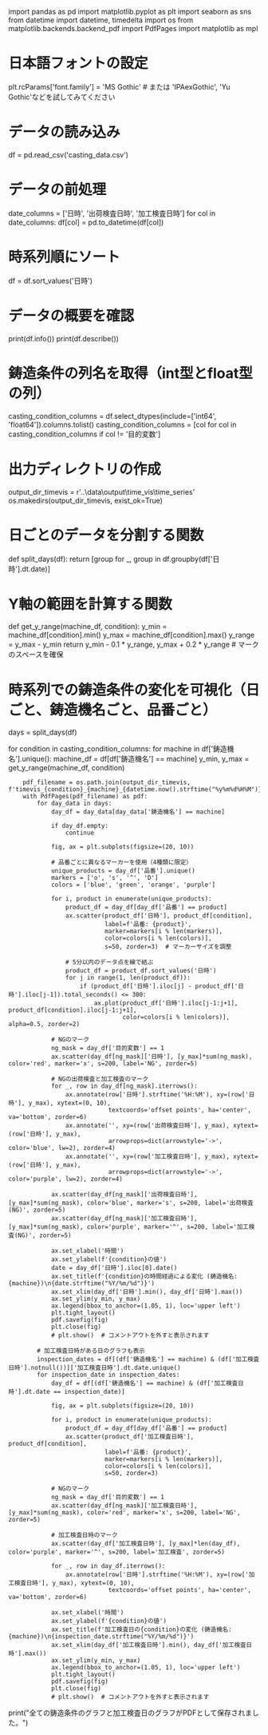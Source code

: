 import pandas as pd
import matplotlib.pyplot as plt
import seaborn as sns
from datetime import datetime, timedelta
import os
from matplotlib.backends.backend_pdf import PdfPages
import matplotlib as mpl

# 日本語フォントの設定
plt.rcParams['font.family'] = 'MS Gothic'  # または 'IPAexGothic', 'Yu Gothic'などを試してみてください

# データの読み込み
df = pd.read_csv('casting_data.csv')

# データの前処理
date_columns = ['日時', '出荷検査日時', '加工検査日時']
for col in date_columns:
    df[col] = pd.to_datetime(df[col])

# 時系列順にソート
df = df.sort_values('日時')

# データの概要を確認
print(df.info())
print(df.describe())

# 鋳造条件の列名を取得（int型とfloat型の列）
casting_condition_columns = df.select_dtypes(include=['int64', 'float64']).columns.tolist()
casting_condition_columns = [col for col in casting_condition_columns if col != '目的変数']

# 出力ディレクトリの作成
output_dir_timevis = r'..\data\output\time_vis\time_series'
os.makedirs(output_dir_timevis, exist_ok=True)

# 日ごとのデータを分割する関数
def split_days(df):
    return [group for _, group in df.groupby(df['日時'].dt.date)]

# Y軸の範囲を計算する関数
def get_y_range(machine_df, condition):
    y_min = machine_df[condition].min()
    y_max = machine_df[condition].max()
    y_range = y_max - y_min
    return y_min - 0.1 * y_range, y_max + 0.2 * y_range  # マークのスペースを確保

# 時系列での鋳造条件の変化を可視化（日ごと、鋳造機名ごと、品番ごと）
days = split_days(df)

for condition in casting_condition_columns:
    for machine in df['鋳造機名'].unique():
        machine_df = df[df['鋳造機名'] == machine]
        y_min, y_max = get_y_range(machine_df, condition)
        
        pdf_filename = os.path.join(output_dir_timevis, f'timevis_{condition}_{machine}_{datetime.now().strftime("%y%m%d%H%M")}.pdf')
        with PdfPages(pdf_filename) as pdf:
            for day_data in days:
                day_df = day_data[day_data['鋳造機名'] == machine]
                
                if day_df.empty:
                    continue
                
                fig, ax = plt.subplots(figsize=(20, 10))
                
                # 品番ごとに異なるマーカーを使用（4種類に限定）
                unique_products = day_df['品番'].unique()
                markers = ['o', 's', '^', 'D']
                colors = ['blue', 'green', 'orange', 'purple']
                
                for i, product in enumerate(unique_products):
                    product_df = day_df[day_df['品番'] == product]
                    ax.scatter(product_df['日時'], product_df[condition], 
                               label=f'品番: {product}', 
                               marker=markers[i % len(markers)],
                               color=colors[i % len(colors)],
                               s=50, zorder=3)  # マーカーサイズを調整
                    
                    # 5分以内のデータ点を線で結ぶ
                    product_df = product_df.sort_values('日時')
                    for j in range(1, len(product_df)):
                        if (product_df['日時'].iloc[j] - product_df['日時'].iloc[j-1]).total_seconds() <= 300:
                            ax.plot(product_df['日時'].iloc[j-1:j+1], product_df[condition].iloc[j-1:j+1], 
                                    color=colors[i % len(colors)], alpha=0.5, zorder=2)
                
                # NGのマーク
                ng_mask = day_df['目的変数'] == 1
                ax.scatter(day_df[ng_mask]['日時'], [y_max]*sum(ng_mask), color='red', marker='x', s=200, label='NG', zorder=5)
                
                # NGの出荷検査と加工検査のマーク
                for _, row in day_df[ng_mask].iterrows():
                    ax.annotate(row['日時'].strftime('%H:%M'), xy=(row['日時'], y_max), xytext=(0, 10), 
                                textcoords='offset points', ha='center', va='bottom', zorder=6)
                    ax.annotate('', xy=(row['出荷検査日時'], y_max), xytext=(row['日時'], y_max),
                                arrowprops=dict(arrowstyle='->', color='blue', lw=2), zorder=4)
                    ax.annotate('', xy=(row['加工検査日時'], y_max), xytext=(row['日時'], y_max),
                                arrowprops=dict(arrowstyle='->', color='purple', lw=2), zorder=4)
                
                ax.scatter(day_df[ng_mask]['出荷検査日時'], [y_max]*sum(ng_mask), color='blue', marker='s', s=200, label='出荷検査(NG)', zorder=5)
                ax.scatter(day_df[ng_mask]['加工検査日時'], [y_max]*sum(ng_mask), color='purple', marker='^', s=200, label='加工検査(NG)', zorder=5)
                
                ax.set_xlabel('時間')
                ax.set_ylabel(f'{condition}の値')
                date = day_df['日時'].iloc[0].date()
                ax.set_title(f'{condition}の時間経過による変化 (鋳造機名: {machine})\n{date.strftime("%Y/%m/%d")}')
                ax.set_xlim(day_df['日時'].min(), day_df['日時'].max())
                ax.set_ylim(y_min, y_max)
                ax.legend(bbox_to_anchor=(1.05, 1), loc='upper left')
                plt.tight_layout()
                pdf.savefig(fig)
                plt.close(fig)
                # plt.show()  # コメントアウトを外すと表示されます

            # 加工検査日時がある日のグラフも表示
            inspection_dates = df[(df['鋳造機名'] == machine) & (df['加工検査日時'].notnull())]['加工検査日時'].dt.date.unique()
            for inspection_date in inspection_dates:
                day_df = df[(df['鋳造機名'] == machine) & (df['加工検査日時'].dt.date == inspection_date)]
                
                fig, ax = plt.subplots(figsize=(20, 10))
                
                for i, product in enumerate(unique_products):
                    product_df = day_df[day_df['品番'] == product]
                    ax.scatter(product_df['加工検査日時'], product_df[condition], 
                               label=f'品番: {product}', 
                               marker=markers[i % len(markers)],
                               color=colors[i % len(colors)],
                               s=50, zorder=3)
                
                # NGのマーク
                ng_mask = day_df['目的変数'] == 1
                ax.scatter(day_df[ng_mask]['加工検査日時'], [y_max]*sum(ng_mask), color='red', marker='x', s=200, label='NG', zorder=5)
                
                # 加工検査日時のマーク
                ax.scatter(day_df['加工検査日時'], [y_max]*len(day_df), color='purple', marker='^', s=200, label='加工検査', zorder=5)
                
                for _, row in day_df.iterrows():
                    ax.annotate(row['日時'].strftime('%H:%M'), xy=(row['加工検査日時'], y_max), xytext=(0, 10), 
                                textcoords='offset points', ha='center', va='bottom', zorder=6)
                
                ax.set_xlabel('時間')
                ax.set_ylabel(f'{condition}の値')
                ax.set_title(f'加工検査日の{condition}の変化 (鋳造機名: {machine})\n{inspection_date.strftime("%Y/%m/%d")}')
                ax.set_xlim(day_df['加工検査日時'].min(), day_df['加工検査日時'].max())
                ax.set_ylim(y_min, y_max)
                ax.legend(bbox_to_anchor=(1.05, 1), loc='upper left')
                plt.tight_layout()
                pdf.savefig(fig)
                plt.close(fig)
                # plt.show()  # コメントアウトを外すと表示されます

print("全ての鋳造条件のグラフと加工検査日のグラフがPDFとして保存されました。")
